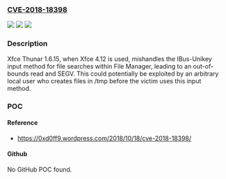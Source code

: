 ### [CVE-2018-18398](https://cve.mitre.org/cgi-bin/cvename.cgi?name=CVE-2018-18398)
![](https://img.shields.io/static/v1?label=Product&message=n%2Fa&color=blue)
![](https://img.shields.io/static/v1?label=Version&message=n%2Fa&color=blue)
![](https://img.shields.io/static/v1?label=Vulnerability&message=n%2Fa&color=brighgreen)

### Description

Xfce Thunar 1.6.15, when Xfce 4.12 is used, mishandles the IBus-Unikey input method for file searches within File Manager, leading to an out-of-bounds read and SEGV. This could potentially be exploited by an arbitrary local user who creates files in /tmp before the victim uses this input method.

### POC

#### Reference
- https://0xd0ff9.wordpress.com/2018/10/18/cve-2018-18398/

#### Github
No GitHub POC found.

